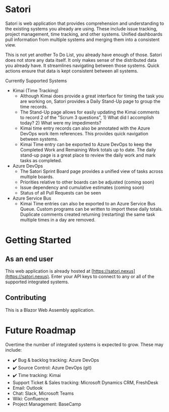 # Satori

Satori is web application that provides comprehension and understanding to the existing systems you already are using.  These include issue tracking, project management, time tracking, and other systems.  Unified dashboards pull information from multiple systems and merging them into a consistent view.  

This is not yet another To Do List, you already have enough of those.  Satori does not store any data itself.  It only makes sense of the distributed data you already have.  It streamlines navigating between those systems.  Quick actions ensure that data is kept consistent between all systems.

Currently Supported Systems 
- Kimai (Time Tracking)
  - Although Kimai does provide a great interface for timing the task you are working on, Satori provides a Daily Stand-Up page to group the time records.
  - The Stand-Up page allows for easily updating the Kimai comments to record 2 of the "Scrum 3 questions", 1) What did I accomplish today? 2) What were my impediments?
  - Kimai time entry records can also be annotated with the Azure DevOps work item references.  This provides quick navigation between systems.
  - Kimai Time entry can be exported to Azure DevOps to keep the Completed Work and Remaining Work totals up to date.  The daily stand-up page is a great place to review the daily work and mark tasks as completed.
- Azure DevOps
  - The Satori Sprint Board page provides a unified view of tasks across multiple boards.  
  - Priorities relative to other boards can be adjusted (coming soon)
  - Issue dependency and cumulative estimates (coming soon)
  - Status of all Pull Requests can be seen
- Azure Service Bus
  - Kimai Time entries can also be exported to an Azure Service Bus Queue.  Custom programs can be written to import these daily totals.  Duplicate comments created returning (restarting) the same task multiple times in a day are removed. 

# Getting Started

## As an end user
This web application is already hosted at [https://satori.nexus](https://satori.nexus).  Enter your API keys to connect to any or all of the supported integrated systems.

## Contributing
This is a Blazor Web Assembly application.

# Future Roadmap

Overtime the number of integrated systems is expected to grow.  These may include:

- ✔️ Bug & backlog tracking: Azure DevOps
- ✔️ Source Control: Azure DevOps (git)
- ✔️ Time tracking: Kimai
- Support Ticket & Sales tracking: Microsoft Dynamics CRM, FreshDesk
- Email: Outlook
- Chat: Slack, Microsoft Teams
- Wiki: Confluence
- Project Management: BaseCamp
